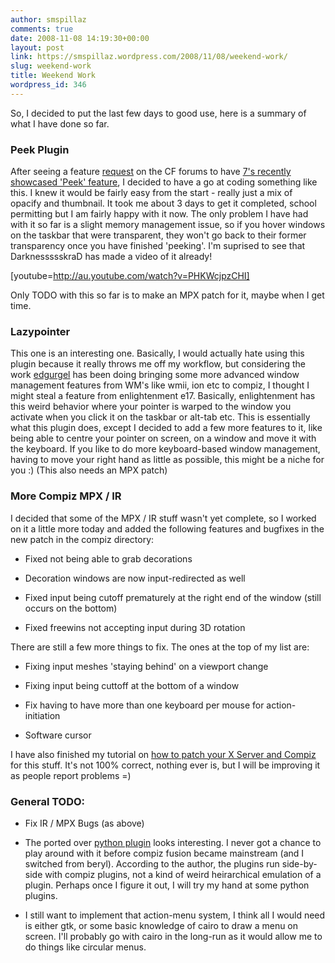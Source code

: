 ```yaml
---
author: smspillaz
comments: true
date: 2008-11-08 14:19:30+00:00
layout: post
link: https://smspillaz.wordpress.com/2008/11/08/weekend-work/
slug: weekend-work
title: Weekend Work
wordpress_id: 346
---
```


So, I decided to put the last few days to good use, here is a summary of what I have done so far.


### **Peek Plugin**


After seeing a feature [request](http://forum.compiz-fusion.org/showthread.php?t=10177) on the CF forums to have [7's recently showcased 'Peek' feature](http://lifehacker.com/5077280/a-closer-look-at-windows-7s-aero-peek-feature), I decided to have a go at coding something like this. I knew it would be fairly easy from the start - really just a mix of opacify and thumbnail. It took me about 3 days to get it completed, school permitting but I am fairly happy with it now. The only problem I have had with it so far is a slight memory management issue, so if you hover windows on the taskbar that were transparent, they won't go back to their former transparency once you have finished 'peeking'. I'm suprised to see that DarknessssskraD has made a video of it already!

[youtube=http://au.youtube.com/watch?v=PHKWcjpzCHI]

Only TODO with this so far is to make an MPX patch for it, maybe when I get time.


### **Lazypointer**


This one is an interesting one. Basically, I would actually hate using this plugin because it really throws me off my workflow, but considering the work [edgurgel](http://edgurgel.wordpress.com/) has been doing bringing some more advanced window management features from WM's like wmii, ion etc to compiz, I thought I might steal a feature from enlightenment e17. Basically, enlightenment has this weird behavior where your pointer is warped to the window you activate when you click it on the taskbar or alt-tab etc. This is essentially what this plugin does, except I decided to add a few more features to it, like being able to centre your pointer on screen, on a window and move it with the keyboard. If you like to do more keyboard-based window management, having to move your right hand as little as possible, this might be a niche for you :) (This also needs an MPX patch)


### More Compiz MPX / IR


I decided that some of the MPX / IR stuff wasn't yet complete, so I worked on it a little more today and added the following features and bugfixes in the new patch in the compiz directory:



	
  * Fixed not being able to grab decorations

	
  * Decoration windows are now input-redirected as well

	
  * Fixed input being cutoff prematurely at the right end of the window (still occurs on the bottom)

	
  * Fixed freewins not accepting input during 3D rotation


There are still a few more things to fix. The ones at the top of my list are:

	
  * Fixing input meshes 'staying behind' on a viewport change

	
  * Fixing input being cuttoff at the bottom of a window

	
  * Fix having to have more than one keyboard per mouse for action-initiation

	
  * Software cursor


I have also finished my tutorial on [how to patch your X Server and Compiz](http://forum.compiz-fusion.org/showthread.php?p=68053#post68053) for this stuff. It's not 100% correct, nothing ever is, but I will be improving it as people report problems =)


### General TODO:





	
  * Fix IR / MPX Bugs (as above)

	
  * The ported over [python plugin](http://forum.compiz-fusion.org/showthread.php?t=10277) looks interesting. I never got a chance to play around with it before compiz fusion became mainstream (and I switched from beryl). According to the author, the plugins run side-by-side with compiz plugins, not a kind of weird heirarchical emulation of a plugin. Perhaps once I figure it out, I will try my hand at some python plugins.

	
  * I still want to implement that action-menu system, I think all I would need is either gtk, or some basic knowledge of cairo to draw a menu on screen. I'll probably go with cairo in the long-run as it would allow me to do things like circular menus.


